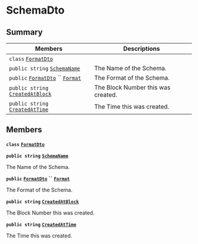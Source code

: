 # SchemaDto

## Summary

| Members                                                                                                                                                                                                                                                                                                                                                                      | Descriptions                       |
| ---------------------------------------------------------------------------------------------------------------------------------------------------------------------------------------------------------------------------------------------------------------------------------------------------------------------------------------------------------------------------- | ---------------------------------- |
| `class` [`FormatDto`](AtomicMarketApiClient--Auctions--AuctionDto--DataDto--AssetDto--SchemaDto--FormatDto.md)                                                                                                                                                                                                                                                               |                                    |
| `public string` [`SchemaName`](AtomicMarketApiClient--Auctions--AuctionDto--DataDto--AssetDto--SchemaDto.md#class\_atomic\_market\_api\_client\_1\_1\_auctions\_1\_1\_auction\_dto\_1\_1\_data\_dto\_1\_1\_asset\_dto\_1\_1\_schema\_dto\_1a50d439f0d7b1835a13ec1f4da383f957)                                                                                                | The Name of the Schema.            |
| `public` [`FormatDto`](AtomicMarketApiClient--Auctions--AuctionDto--DataDto--AssetDto--SchemaDto--FormatDto.md) `` [`Format`](AtomicMarketApiClient--Auctions--AuctionDto--DataDto--AssetDto--SchemaDto.md#class\_atomic\_market\_api\_client\_1\_1\_auctions\_1\_1\_auction\_dto\_1\_1\_data\_dto\_1\_1\_asset\_dto\_1\_1\_schema\_dto\_1ab4fe4d63207a5184d9e0c8a5aa54891c) | The Format of the Schema.          |
| `public string` [`CreatedAtBlock`](AtomicMarketApiClient--Auctions--AuctionDto--DataDto--AssetDto--SchemaDto.md#class\_atomic\_market\_api\_client\_1\_1\_auctions\_1\_1\_auction\_dto\_1\_1\_data\_dto\_1\_1\_asset\_dto\_1\_1\_schema\_dto\_1a022adc431e5845376e250208a999e12d)                                                                                            | The Block Number this was created. |
| `public string` [`CreatedAtTime`](AtomicMarketApiClient--Auctions--AuctionDto--DataDto--AssetDto--SchemaDto.md#class\_atomic\_market\_api\_client\_1\_1\_auctions\_1\_1\_auction\_dto\_1\_1\_data\_dto\_1\_1\_asset\_dto\_1\_1\_schema\_dto\_1a4cb9b4aaa1372df6dc2bb7d8f4916403)                                                                                             | The Time this was created.         |

## Members

**`class`** [**`FormatDto`**](AtomicMarketApiClient--Auctions--AuctionDto--DataDto--AssetDto--SchemaDto--FormatDto.md)

**`public string`** [**`SchemaName`**](AtomicMarketApiClient--Auctions--AuctionDto--DataDto--AssetDto--SchemaDto.md#class\_atomic\_market\_api\_client\_1\_1\_auctions\_1\_1\_auction\_dto\_1\_1\_data\_dto\_1\_1\_asset\_dto\_1\_1\_schema\_dto\_1a50d439f0d7b1835a13ec1f4da383f957)

The Name of the Schema.

**`public`** [**`FormatDto`**](AtomicMarketApiClient--Auctions--AuctionDto--DataDto--AssetDto--SchemaDto--FormatDto.md) **``** [**`Format`**](AtomicMarketApiClient--Auctions--AuctionDto--DataDto--AssetDto--SchemaDto.md#class\_atomic\_market\_api\_client\_1\_1\_auctions\_1\_1\_auction\_dto\_1\_1\_data\_dto\_1\_1\_asset\_dto\_1\_1\_schema\_dto\_1ab4fe4d63207a5184d9e0c8a5aa54891c)

The Format of the Schema.

**`public string`** [**`CreatedAtBlock`**](AtomicMarketApiClient--Auctions--AuctionDto--DataDto--AssetDto--SchemaDto.md#class\_atomic\_market\_api\_client\_1\_1\_auctions\_1\_1\_auction\_dto\_1\_1\_data\_dto\_1\_1\_asset\_dto\_1\_1\_schema\_dto\_1a022adc431e5845376e250208a999e12d)

The Block Number this was created.

**`public string`** [**`CreatedAtTime`**](AtomicMarketApiClient--Auctions--AuctionDto--DataDto--AssetDto--SchemaDto.md#class\_atomic\_market\_api\_client\_1\_1\_auctions\_1\_1\_auction\_dto\_1\_1\_data\_dto\_1\_1\_asset\_dto\_1\_1\_schema\_dto\_1a4cb9b4aaa1372df6dc2bb7d8f4916403)

The Time this was created.
